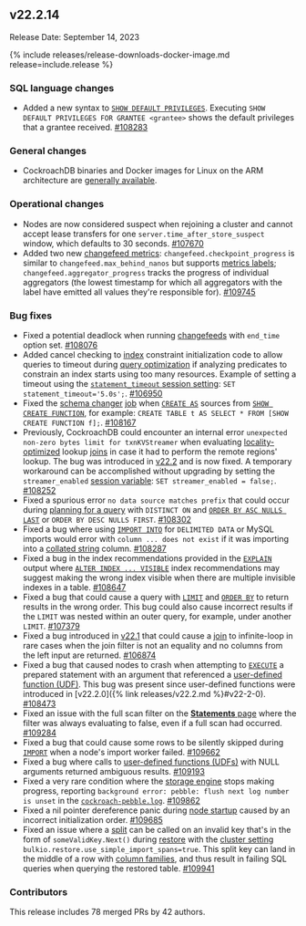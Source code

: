## v22.2.14

Release Date: September 14, 2023

{% include releases/release-downloads-docker-image.md release=include.release %}

<h3 id="v22-2-14-sql-language-changes">SQL language changes</h3>

- Added a new syntax to [`SHOW DEFAULT PRIVILEGES`](../v22.2/show-default-privileges.html). Executing `SHOW DEFAULT PRIVILEGES FOR GRANTEE <grantee>` shows the default privileges that a grantee received. [#108283][#108283]

<h3 id="v22-2-14-general-changes">General changes</h3>

- CockroachDB binaries and Docker images for Linux on the ARM architecture are [generally available](https://www.cockroachlabs.com/docs/v22.2/cockroachdb-feature-availability#feature-availability-phases).

<h3 id="v22-2-14-operational-changes">Operational changes</h3>

- Nodes are now considered suspect when rejoining a cluster and cannot accept lease transfers for one `server.time_after_store_suspect` window, which defaults to 30 seconds. [#107670][#107670]
- Added two new [changefeed metrics](../v22.2/monitor-and-debug-changefeeds.html#recommended-changefeed-metrics-to-track): `changefeed.checkpoint_progress`  is similar to `changefeed.max_behind_nanos` but supports [metrics labels](../v22.2/monitor-and-debug-changefeeds.html#using-changefeed-metrics-labels); `changefeed.aggregator_progress` tracks the progress of individual aggregators (the lowest timestamp for which all aggregators with the label have emitted all values they're responsible for). [#109745][#109745]

<h3 id="v22-2-14-bug-fixes">Bug fixes</h3>

- Fixed a potential deadlock when running [changefeeds](../v22.2/create-changefeed.html) with `end_time` option set. [#108076][#108076]
- Added cancel checking to [index](../v22.2/indexes.html) constraint initialization code to allow queries to timeout during [query optimization](../v22.2/cost-based-optimizer.html) if analyzing predicates to constrain an index starts using too many resources. Example of setting a timeout using the [`statement_timeout` session setting](../v22.2/set-vars.html#statement-timeout): `SET statement_timeout='5.0s';`.  [#106950][#106950]
- Fixed the [schema changer](../v22.2/online-schema-changes.html) [job](../v22.2/show-jobs.html) when [`CREATE AS`](../v22.2/create-table-as.html) sources from [`SHOW CREATE FUNCTION`](../v22.2/show-create.html#show-the-create-function-statement-for-a-function), for example: `CREATE TABLE t AS SELECT * FROM [SHOW CREATE FUNCTION f];`.  [#108167][#108167]
- Previously, CockroachDB could encounter an internal error `unexpected non-zero bytes limit for txnKVStreamer` when evaluating [locality-optimized](../v22.2/cost-based-optimizer.html#locality-optimized-search-in-multi-region-clusters) lookup [joins](../v22.2/joins.html) in case it had to perform the remote regions' lookup. The bug was introduced in [v22.2](../releases/v22.2.html) and is now fixed. A temporary workaround can be accomplished without upgrading by setting the `streamer_enabled` [session variable](../v22.2/set-vars.html): `SET streamer_enabled = false;`. [#108252][#108252]
- Fixed a spurious error `no data source matches prefix` that could occur during [planning for a query](../v22.2/cost-based-optimizer.html) with `DISTINCT ON` and [`ORDER BY ASC NULLS LAST`](../v22.2/order-by.html) or `ORDER BY DESC NULLS FIRST`. [#108302][#108302]
- Fixed a bug where using [`IMPORT INTO`](../v22.2/import-into.html) for `DELIMITED DATA` or MySQL imports would error with `column ... does not exist` if it was importing into a [collated string](../v22.2/collate.html) column. [#108287][#108287]
- Fixed a bug in the index recommendations provided in the [`EXPLAIN`](../v22.2/explain.html) output where [`ALTER INDEX ... VISIBLE`](../v22.2/alter-index.html#not-visible) index recommendations may suggest making the wrong index visible when there are multiple invisible indexes in a table. [#108647][#108647]
- Fixed a bug that could cause a query with [`LIMIT`](../v22.2/limit-offset.html#limit) and [`ORDER BY`](../v22.2/order-by.html) to return results in the wrong order. This bug could also cause incorrect results if the `LIMIT` was nested within an outer query, for example, under another `LIMIT`. [#107379][#107379]
- Fixed a bug introduced in [v22.1](../releases/v22.1.html) that could cause a [join](../v22.2/joins.html) to infinite-loop in rare cases when the join filter is not an equality and no columns from the left input are returned. [#106874][#106874]
- Fixed a bug that caused nodes to crash when attempting to [`EXECUTE`](../v22.2/sql-grammar.html#execute_stmt) a prepared statement with an argument that referenced a [user-defined function (UDF)](../v22.2/user-defined-functions.html). This bug was present since user-defined functions were introduced in [v22.2.0]({% link releases/v22.2.md %}#v22-2-0). [#108473][#108473]
- Fixed an issue with the full scan filter on the [**Statements** page](../v22.2/ui-statements-page.html) where the filter was always evaluating to false, even if a full scan had occurred. [#109284][#109284]
- Fixed a bug that could cause some rows to be silently skipped during [`IMPORT`](../v22.2/import.html) when a node's import worker failed. [#109662][#109662]
- Fixed a bug where calls to [user-defined functions (UDFs)](../v22.2/user-defined-functions.html) with NULL arguments returned ambiguous results. [#109193][#109193]
- Fixed a very rare condition where the [storage engine](../v22.2/architecture/storage-layer.html) stops making progress, reporting `background error: pebble: flush next log number is unset` in the [`cockroach-pebble.log`](../v22.2/logging-overview.html#logging-destinations). [#109862][#109862]
- Fixed a nil pointer dereference panic during [node startup](../v22.2/cockroach-start.html) caused by an incorrect initialization order. [#109685][#109685]
- Fixed an issue where a [split](../v22.2/architecture/distribution-layer.html#range-splits) can be called on an invalid key that's in the form of `someValidKey.Next()` during [restore](../v22.2/restore.html) with the [cluster setting](../v22.2/cluster-settings.html) `bulkio.restore.use_simple_import_spans=true`. This split key can land in the middle of a row with [column families](../v22.2/column-families.html), and thus result in failing SQL queries when querying the restored table. [#109941][#109941]

<div class="release-note-contributors" markdown="1">

<h3 id="v22-2-14-contributors">Contributors</h3>

This release includes 78 merged PRs by 42 authors.

</div>

[#106874]: https://github.com/cockroachdb/cockroach/pull/106874
[#106950]: https://github.com/cockroachdb/cockroach/pull/106950
[#107379]: https://github.com/cockroachdb/cockroach/pull/107379
[#107670]: https://github.com/cockroachdb/cockroach/pull/107670
[#108076]: https://github.com/cockroachdb/cockroach/pull/108076
[#108167]: https://github.com/cockroachdb/cockroach/pull/108167
[#108252]: https://github.com/cockroachdb/cockroach/pull/108252
[#108283]: https://github.com/cockroachdb/cockroach/pull/108283
[#108287]: https://github.com/cockroachdb/cockroach/pull/108287
[#108302]: https://github.com/cockroachdb/cockroach/pull/108302
[#108473]: https://github.com/cockroachdb/cockroach/pull/108473
[#108647]: https://github.com/cockroachdb/cockroach/pull/108647
[#109193]: https://github.com/cockroachdb/cockroach/pull/109193
[#109284]: https://github.com/cockroachdb/cockroach/pull/109284
[#109662]: https://github.com/cockroachdb/cockroach/pull/109662
[#109685]: https://github.com/cockroachdb/cockroach/pull/109685
[#109745]: https://github.com/cockroachdb/cockroach/pull/109745
[#109862]: https://github.com/cockroachdb/cockroach/pull/109862
[#109941]: https://github.com/cockroachdb/cockroach/pull/109941
